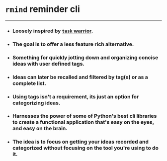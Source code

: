 # `rmind` reminder cli

---

-   ### Loosely inspired by [`task` warrior](https://github.com/GothenburgBitFactory/taskwarrior).

-   ### The goal is to offer a less feature rich alternative.

-   ### Something for quickly jotting down and organizing concise ideas with user defined tags.

-   ### Ideas can later be recalled and filtered by tag(s) or as a complete list.

-   ### Using tags isn't a requirement, its just an option for categorizing ideas.

-   ### Harnesses the power of some of Python's best cli libraries to create a functional application that's easy on the eyes, and easy on the brain.

-   ### The idea is to focus on getting your ideas recorded and categorized without focusing on the tool you're using to do it.
